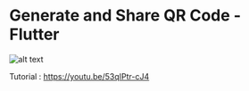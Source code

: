 # Generate and Share QR Code - Flutter

![alt text](https://i.ibb.co/VMXkhWf/Youtube-Thumbnail-27.png)

Tutorial : https://youtu.be/53qIPtr-cJ4
